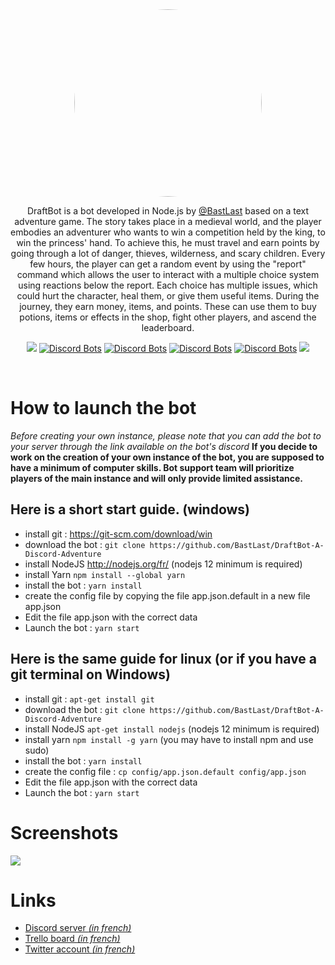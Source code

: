 <center>
<img src="https://cdn.discordapp.com/attachments/456120666874183680/575235193384861716/couronne.png" style="border-radius: 50%; width: 300px">

DraftBot is a bot developed in Node.js by [@BastLast](https://github.com/BastLast) based on a text adventure game. The
story takes place in a medieval world, and the player embodies an adventurer who wants to win a competition held by
the king, to win the princess' hand. To achieve this, he must travel and earn points by going through a lot of danger,
thieves, wilderness, and scary children. Every few hours, the player can get a random event by using the "report"
command which allows the user to interact with a multiple choice system using reactions below the report. Each choice has multiple
issues, which could hurt the character, heal them, or give them useful items. During the journey, they earn money,
items, and points. These can use them to buy potions, items or effects in the shop, fight other players, and ascend the
leaderboard.    

[![](https://img.shields.io/discord/429765017332613120.svg)](https://discord.gg/5JqrMtZ)
[![Discord Bots](https://top.gg/api/widget/status/448110812801007618.svg)](https://top.gg/bot/448110812801007618)
[![Discord Bots](https://top.gg/api/widget/upvotes/448110812801007618.svg)](https://top.gg/bot/448110812801007618)
[![Discord Bots](https://top.gg/api/widget/owner/448110812801007618.svg)](https://top.gg/bot/448110812801007618)
[![Discord Bots](https://top.gg/api/widget/servers/448110812801007618.svg)](https://top.gg/bot/448110812801007618)
[![](https://img.shields.io/github/stars/BastLast/DraftBot-A-Discord-Adventure.svg?label=Stars&style=social)](https://github.com/BastLast/DraftBot-A-Discord-Adventure)



</center>

<br>

# How to launch the bot

_Before creating your own instance, please note that you can add the bot to your server through the link available on
the bot's discord_
**If you decide to work on the creation of your own instance of the bot, you are supposed to have a minimum of computer
skills. Bot support team will prioritize players of the main instance and will only provide limited assistance.**

## Here is a short start guide. (windows)

- install git : https://git-scm.com/download/win
- download the bot : `git clone https://github.com/BastLast/DraftBot-A-Discord-Adventure`
- install NodeJS http://nodejs.org/fr/ (nodejs 12 minimum is required)
- install Yarn `npm install --global yarn`
- install the bot : `yarn install`
- create the config file by copying the file app.json.default in a new file app.json
- Edit the file app.json with the correct data
- Launch the bot : `yarn start`

## Here is the same guide for linux (or if you have a git terminal on Windows)

- install git : `apt-get install git`
- download the bot : `git clone https://github.com/BastLast/DraftBot-A-Discord-Adventure`
- install NodeJS `apt-get install nodejs` (nodejs 12 minimum is required)
- install yarn `npm install -g yarn` (you may have to install npm and use sudo)
- install the bot : `yarn install`
- create the config file : `cp config/app.json.default config/app.json`
- Edit the file app.json with the correct data
- Launch the bot : `yarn start`

# Screenshots

![](https://cdn.discordapp.com/attachments/456120666874183680/575235223776788480/tuto.PNG)

# Links

- [Discord server _(in french)_](https://discord.gg/5JqrMtZ)
- [Trello board _(in french)_](https://trello.com/b/ybaKdWsr/suggestions)
- [Twitter account _(in french)_](https://twitter.com/DraftBot_?s=09)
